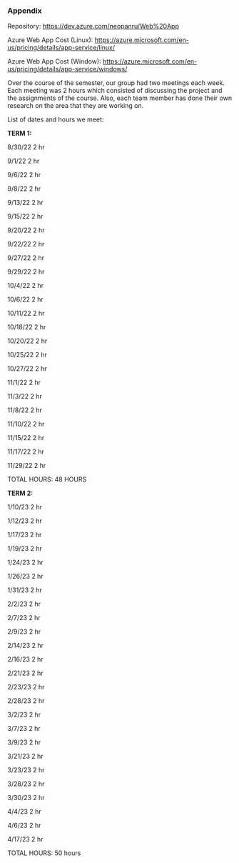 ### Appendix
Repository: https://dev.azure.com/neopanru/Web%20App 

Azure Web App Cost (Linux): https://azure.microsoft.com/en-us/pricing/details/app-service/linux/ 

Azure Web App Cost (Window):  https://azure.microsoft.com/en-us/pricing/details/app-service/windows/ 

 

Over the course of the semester, our group had two meetings each week. Each meeting was 2 hours which consisted of discussing the project and the assignments of the course. Also, each team member has done their own research on the area that they are working on. 

List of dates and hours we meet: 

**TERM 1:**

8/30/22	2 hr 

9/1/22		2 hr	 

9/6/22		2 hr 

9/8/22		2 hr 

9/13/22	2 hr 

9/15/22	2 hr 

9/20/22	2 hr 

9/22/22	2 hr 

9/27/22	2 hr 

9/29/22	2 hr 

10/4/22	2 hr 

10/6/22	2 hr 

10/11/22	2 hr 

10/18/22	2 hr 

10/20/22	2 hr 

10/25/22	2 hr 

10/27/22	2 hr 

11/1/22		2 hr 

11/3/22		2 hr 

11/8/22		2 hr 

11/10/22	2 hr 

11/15/22	2 hr 

11/17/22	2 hr 

11/29/22	2 hr 

TOTAL HOURS: 48 HOURS 

**TERM 2:**

1/10/23 2 hr

1/12/23 2 hr

1/17/23 2 hr

1/19/23 2 hr

1/24/23 2 hr

1/26/23 2 hr

1/31/23 2 hr

2/2/23 2 hr

2/7/23 2 hr

2/9/23 2 hr

2/14/23 2 hr

2/16/23 2 hr

2/21/23 2 hr

2/23/23 2 hr

2/28/23 2 hr

3/2/23 2 hr

3/7/23 2 hr

3/9/23 2 hr

3/21/23 2 hr

3/23/23 2 hr

3/28/23 2 hr

3/30/23 2 hr

4/4/23 2 hr

4/6/23 2 hr

4/17/23 2 hr

TOTAL HOURS: 50 hours
